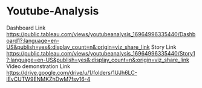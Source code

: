 # Youtube-Analysis

Dashboard Link https://public.tableau.com/views/youtubeanalysis_16964996335440/Dashboard1?:language=en-US&publish=yes&:display_count=n&:origin=viz_share_link
Story Link https://public.tableau.com/views/youtubeanalysis_16964996335440/Story1?:language=en-US&publish=yes&:display_count=n&:origin=viz_share_link
Video demonstration Link https://drive.google.com/drive/u/1/folders/1UJh6LC-lEvCUTW9ENMKZhDwM7fsv16-4

